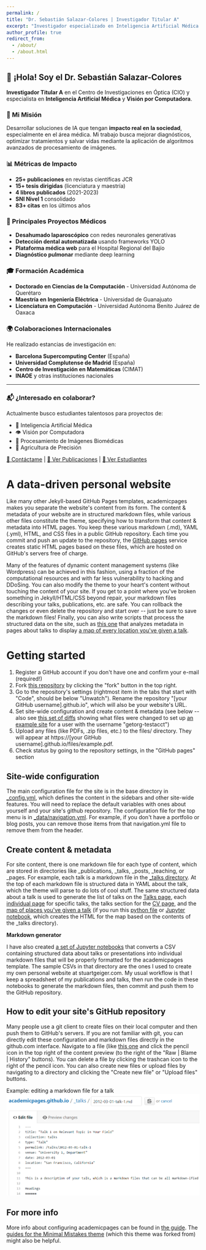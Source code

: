 ```yaml
---
permalink: /
title: "Dr. Sebastián Salazar-Colores | Investigador Titular A"
excerpt: "Investigador especializado en Inteligencia Artificial Médica y Visión por Computadora"
author_profile: true
redirect_from:
  - /about/
  - /about.html
---
```


## 👋 ¡Hola! Soy el Dr. Sebastián Salazar-Colores

**Investigador Titular A** en el Centro de Investigaciones en Óptica (CIO) y especialista en **Inteligencia Artificial Médica** y **Visión por Computadora**.

### 🎯 Mi Misión
Desarrollar soluciones de IA que tengan **impacto real en la sociedad**, especialmente en el área médica. Mi trabajo busca mejorar diagnósticos, optimizar tratamientos y salvar vidas mediante la aplicación de algoritmos avanzados de procesamiento de imágenes.

### 📊 Métricas de Impacto
- **25+ publicaciones** en revistas científicas JCR
- **15+ tesis dirigidas** (licenciatura y maestría)
- **4 libros publicados** (2021-2023)
- **SNI Nivel 1** consolidado
- **83+ citas** en los últimos años

### 🏥 Principales Proyectos Médicos
- **Desahumado laparoscópico** con redes neuronales generativas
- **Detección dental automatizada** usando frameworks YOLO
- **Plataforma médica web** para el Hospital Regional del Bajío
- **Diagnóstico pulmonar** mediante deep learning

### 🎓 Formación Académica
- **Doctorado en Ciencias de la Computación** - Universidad Autónoma de Querétaro
- **Maestría en Ingeniería Eléctrica** - Universidad de Guanajuato
- **Licenciatura en Computación** - Universidad Autónoma Benito Juárez de Oaxaca

### 🌍 Colaboraciones Internacionales
He realizado estancias de investigación en:
- **Barcelona Supercomputing Center** (España)
- **Universidad Complutense de Madrid** (España)
- **Centro de Investigación en Matemáticas** (CIMAT)
- **INAOE** y otras instituciones nacionales

---

### 📬 ¿Interesado en colaborar?
Actualmente busco estudiantes talentosos para proyectos de:
- 🤖 Inteligencia Artificial Médica
- 👁️ Visión por Computadora
- 🏥 Procesamiento de Imágenes Biomédicas
- 🚾 Agricultura de Precisión

[📧 Contáctame](mailto:sebastian.salazar@cio.mx) | [🔬 Ver Publicaciones](/publications/) | [👥 Ver Estudiantes](/students/)

A data-driven personal website
======
Like many other Jekyll-based GitHub Pages templates, academicpages makes you separate the website's content from its form. The content & metadata of your website are in structured markdown files, while various other files constitute the theme, specifying how to transform that content & metadata into HTML pages. You keep these various markdown (.md), YAML (.yml), HTML, and CSS files in a public GitHub repository. Each time you commit and push an update to the repository, the [GitHub pages](https://pages.github.com/) service creates static HTML pages based on these files, which are hosted on GitHub's servers free of charge.

Many of the features of dynamic content management systems (like Wordpress) can be achieved in this fashion, using a fraction of the computational resources and with far less vulnerability to hacking and DDoSing. You can also modify the theme to your heart's content without touching the content of your site. If you get to a point where you've broken something in Jekyll/HTML/CSS beyond repair, your markdown files describing your talks, publications, etc. are safe. You can rollback the changes or even delete the repository and start over -- just be sure to save the markdown files! Finally, you can also write scripts that process the structured data on the site, such as [this one](https://github.com/academicpages/academicpages.github.io/blob/master/talkmap.ipynb) that analyzes metadata in pages about talks to display [a map of every location you've given a talk](https://academicpages.github.io/talkmap.html).

Getting started
======
1. Register a GitHub account if you don't have one and confirm your e-mail (required!)
1. Fork [this repository](https://github.com/academicpages/academicpages.github.io) by clicking the "fork" button in the top right. 
1. Go to the repository's settings (rightmost item in the tabs that start with "Code", should be below "Unwatch"). Rename the repository "[your GitHub username].github.io", which will also be your website's URL.
1. Set site-wide configuration and create content & metadata (see below -- also see [this set of diffs](http://archive.is/3TPas) showing what files were changed to set up [an example site](https://getorg-testacct.github.io) for a user with the username "getorg-testacct")
1. Upload any files (like PDFs, .zip files, etc.) to the files/ directory. They will appear at https://[your GitHub username].github.io/files/example.pdf.  
1. Check status by going to the repository settings, in the "GitHub pages" section

Site-wide configuration
------
The main configuration file for the site is in the base directory in [_config.yml](https://github.com/academicpages/academicpages.github.io/blob/master/_config.yml), which defines the content in the sidebars and other site-wide features. You will need to replace the default variables with ones about yourself and your site's github repository. The configuration file for the top menu is in [_data/navigation.yml](https://github.com/academicpages/academicpages.github.io/blob/master/_data/navigation.yml). For example, if you don't have a portfolio or blog posts, you can remove those items from that navigation.yml file to remove them from the header. 

Create content & metadata
------
For site content, there is one markdown file for each type of content, which are stored in directories like _publications, _talks, _posts, _teaching, or _pages. For example, each talk is a markdown file in the [_talks directory](https://github.com/academicpages/academicpages.github.io/tree/master/_talks). At the top of each markdown file is structured data in YAML about the talk, which the theme will parse to do lots of cool stuff. The same structured data about a talk is used to generate the list of talks on the [Talks page](https://academicpages.github.io/talks), each [individual page](https://academicpages.github.io/talks/2012-03-01-talk-1) for specific talks, the talks section for the [CV page](https://academicpages.github.io/cv), and the [map of places you've given a talk](https://academicpages.github.io/talkmap.html) (if you run this [python file](https://github.com/academicpages/academicpages.github.io/blob/master/talkmap.py) or [Jupyter notebook](https://github.com/academicpages/academicpages.github.io/blob/master/talkmap.ipynb), which creates the HTML for the map based on the contents of the _talks directory).

**Markdown generator**

I have also created [a set of Jupyter notebooks](https://github.com/academicpages/academicpages.github.io/tree/master/markdown_generator
) that converts a CSV containing structured data about talks or presentations into individual markdown files that will be properly formatted for the academicpages template. The sample CSVs in that directory are the ones I used to create my own personal website at stuartgeiger.com. My usual workflow is that I keep a spreadsheet of my publications and talks, then run the code in these notebooks to generate the markdown files, then commit and push them to the GitHub repository.

How to edit your site's GitHub repository
------
Many people use a git client to create files on their local computer and then push them to GitHub's servers. If you are not familiar with git, you can directly edit these configuration and markdown files directly in the github.com interface. Navigate to a file (like [this one](https://github.com/academicpages/academicpages.github.io/blob/master/_talks/2012-03-01-talk-1.md) and click the pencil icon in the top right of the content preview (to the right of the "Raw | Blame | History" buttons). You can delete a file by clicking the trashcan icon to the right of the pencil icon. You can also create new files or upload files by navigating to a directory and clicking the "Create new file" or "Upload files" buttons. 

Example: editing a markdown file for a talk
![Editing a markdown file for a talk](/images/editing-talk.png)

For more info
------
More info about configuring academicpages can be found in [the guide](https://academicpages.github.io/markdown/). The [guides for the Minimal Mistakes theme](https://mmistakes.github.io/minimal-mistakes/docs/configuration/) (which this theme was forked from) might also be helpful.
